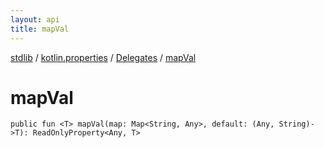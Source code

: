 ```yaml
---
layout: api
title: mapVal
---
```

[stdlib](../../index.html) / [kotlin.properties](../index.html) / [Delegates](index.html) / [mapVal](mapVal.html)

# mapVal

```
public fun <T> mapVal(map: Map<String, Any>, default: (Any, String)->T): ReadOnlyProperty<Any, T>
```
